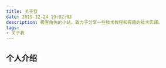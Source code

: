 ```yaml
---
title: 关于我
date: 2019-12-24 19:02:03
description: 极客兔兔的小站，致力于分享一些技术教程和有趣的技术实践。
tags:
- 关于我
---
```


## 个人介绍
